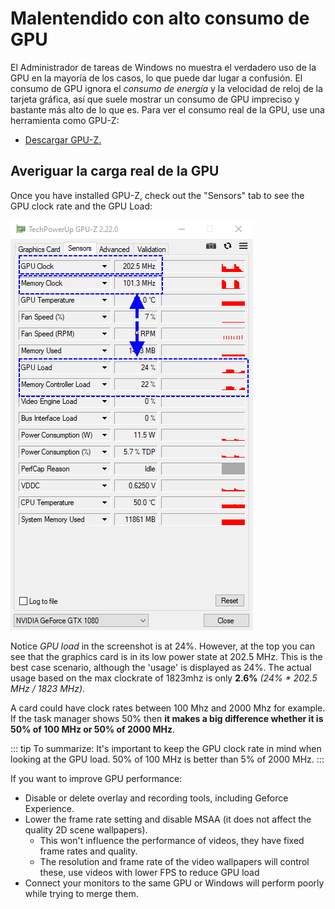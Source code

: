 # Malentendido con alto consumo de GPU

El Administrador de tareas de Windows no muestra el verdadero uso de la GPU en la mayoría de los casos, lo que puede dar lugar a confusión. El consumo de GPU ignora el *consumo de energía* y la velocidad de reloj de la tarjeta gráfica, así que suele mostrar un consumo de GPU impreciso y bastante más alto de lo que es. Para ver el consumo real de la GPU, use una herramienta como GPU-Z:

* [Descargar GPU-Z.](https://www.techpowerup.com/gpuz/)

## Averiguar la carga real de la GPU

Once you have installed GPU-Z, check out the "Sensors" tab to see the GPU clock rate and the GPU Load:

![Real GPU usage](./gpuz.png)

Notice *GPU load* in the screenshot is at 24%. However, at the top you can see that the graphics card is in its low power state at 202.5 MHz. This is the best case scenario, although the 'usage' is displayed as 24%. The actual usage based on the max clockrate of 1823mhz is only **2.6%** *(24% * 202.5 MHz / 1823 MHz)*.

A card could have clock rates between 100 Mhz and 2000 Mhz for example. If the task manager shows 50% then **it makes a big difference whether it is 50% of 100 MHz or 50% of 2000 MHz**.

::: tip To summarize: It's important to keep the GPU clock rate in mind when looking at the GPU load. 50% of 100 MHz is better than 5% of 2000 MHz. :::

If you want to improve GPU performance:

* Disable or delete overlay and recording tools, including Geforce Experience.
* Lower the frame rate setting and disable MSAA (it does not affect the quality 2D scene wallpapers).
    * This won't influence the performance of videos, they have fixed frame rates and quality.
    * The resolution and frame rate of the video wallpapers will control these, use videos with lower FPS to reduce GPU load
* Connect your monitors to the same GPU or Windows will perform poorly while trying to merge them.